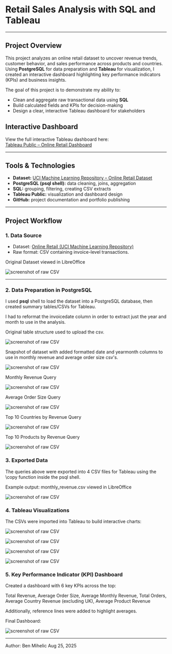 # Retail Sales Analysis with SQL and Tableau

---
## Project Overview

This project analyzes an online retail dataset to uncover revenue trends, customer behavior, and sales performance across products and countries. Using **PostgreSQL** for data preparation and **Tableau** for visualization, I created an interactive dashboard highlighting key performance indicators (KPIs) and business insights.

The goal of this project is to demonstrate my ability to:

- Clean and aggregate raw transactional data using **SQL**  
- Build calculated fields and KPIs for decision-making  
- Design a clear, interactive Tableau dashboard for stakeholders  

## Interactive Dashboard

View the full interactive Tableau dashboard here:  
[Tableau Public – Online Retail Dashboard](https://public.tableau.com/app/profile/ben.mihelic/viz/OnlineRetailAnalysis_17558674772550)

---

## Tools & Technologies

- **Dataset:** [UCI Machine Learning Repository – Online Retail Dataset](https://archive.ics.uci.edu/ml/datasets/online+retail)  
- **PostgreSQL (psql shell):** data cleaning, joins, aggregation  
- **SQL:** grouping, filtering, creating CSV extracts  
- **Tableau Public:** visualization and dashboard design  
- **GitHub:** project documentation and portfolio publishing

---

## Project Workflow

### 1. Data Source
- Dataset: [Online Retail (UCI Machine Learning Repository)](https://archive.ics.uci.edu/ml/datasets/online+retail)  
- Raw format: CSV containing invoice-level transactions.  

Original Dataset viewed in LibreOffice
  
![screenshot of raw CSV](Screenshots/original_data_libre_office.png)

---

### 2. Data Preparation in PostgreSQL
I used **psql** shell to load the dataset into a PostgreSQL database, then created summary tables/CSVs for Tableau.

I had to reformat the invoicedate column in order to extract just the year and month to use in the analysis.

Original table structure used to upload the csv.

![screenshot of raw CSV](Screenshots/psql_original_table.png)

Snapshot of dataset with added formatted date and yearmonth columns to use in monthly revenue and average order size csv's.

![screenshot of raw CSV](Screenshots/psql_table_with_timestamp_and_yearmonth.png)

Monthly Revenue Query

![screenshot of raw CSV](Screenshots/psql_revenue_by_month.png)

Average Order Size Query
  
![screenshot of raw CSV](Screenshots/psql_average_order_size.png)

Top 10 Countries by Revenue Query
  
![screenshot of raw CSV](Screenshots/psql_country_by_revenue.png)

Top 10 Products by Revenue Query
  
![screenshot of raw CSV](Screenshots/psql_product_by_revenue.png)

### 3. Exported Data
The queries above were exported into 4 CSV files for Tableau using the \copy function inside the psql shell.

Example output:  monthly_revenue.csv viewed in LibreOffice

![screenshot of raw CSV](Screenshots/monthly_revenue.png)

### 4. Tableau Visualizations
The CSVs were imported into Tableau to build interactive charts:

![screenshot of raw CSV](Screenshots/Monthly_Revenue_Graph.png)

![screenshot of raw CSV](Screenshots/Average_Order_Total.png)

![screenshot of raw CSV](Screenshots/Revenue_by_Product_Graph.png)

![screenshot of raw CSV](Screenshots/Countries_by_Revenue_Graph.png)

### 5. Key Performance Indicator (KPI) Dashboard
Created a dashboard with 6 key KPIs across the top:

Total Revenue, Average Order Size, Average Monthly Revenue, Total Orders, Average Country Revenue (excluding UK), Average Product Revenue

Additionally, reference lines were added to highlight averages.

Final Dashboard:

![screenshot of raw CSV](Screenshots/Final_Product.png)

---

Author: Ben Mihelic  Aug 25, 2025
